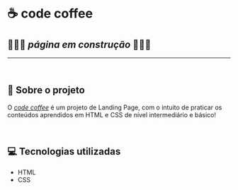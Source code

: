 <h1>☕ code coffee</h1>

<h2>🚧🚧🚧 <i>página em construção </i>🚧🚧🚧 </h2>

___
<br><h2> 🚀 Sobre o projeto </h2>
<p>O <a href="https://jvinicius-ribeiro.github.io/code-coffee" target="_blank"><i>code coffee</i></a> é um projeto de Landing Page, com o intuito de praticar os conteúdos aprendidos em HTML e CSS de nível intermediário e básico!</p><br>

<h2> 💻 Tecnologias utilizadas</h2>
<ul>
    <li>HTML
    <li>CSS
</ul>
